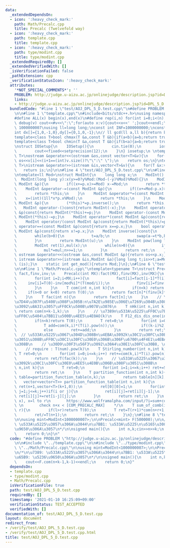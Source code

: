 ```yaml
---
data:
  _extendedDependsOn:
  - icon: ':heavy_check_mark:'
    path: Math/Precalc.cpp
    title: Precalc (Twelvefold way)
  - icon: ':heavy_check_mark:'
    path: template.cpp
    title: template.cpp
  - icon: ':heavy_check_mark:'
    path: type/modint.cpp
    title: type/modint.cpp
  _extendedRequiredBy: []
  _extendedVerifiedWith: []
  _isVerificationFailed: false
  _pathExtension: cpp
  _verificationStatusIcon: ':heavy_check_mark:'
  attributes:
    '*NOT_SPECIAL_COMMENTS*': ''
    PROBLEM: http://judge.u-aizu.ac.jp/onlinejudge/description.jsp?id=DPL_5_D
    links:
    - http://judge.u-aizu.ac.jp/onlinejudge/description.jsp?id=DPL_5_D
  bundledCode: "#line 1 \"test/AOJ_DPL_5_D.test.cpp\"\n#define PROBLEM \"http://judge.u-aizu.ac.jp/onlinejudge/description.jsp?id=DPL_5_D\"\
    \n\n#line 1 \"template.cpp\"\n#include<bits/stdc++.h>\nusing namespace std;\n\
    #define ALL(x) begin(x),end(x)\n#define rep(i,n) for(int i=0;i<(n);i++)\n#define\
    \ debug(v) cout<<#v<<\":\";for(auto x:v){cout<<x<<' ';}cout<<endl;\n#define mod\
    \ 1000000007\nusing ll=long long;\nconst int INF=1000000000;\nconst ll LINF=1001002003004005006ll;\n\
    int dx[]={1,0,-1,0},dy[]={0,1,0,-1};\n// ll gcd(ll a,ll b){return b?gcd(b,a%b):a;}\n\
    template<class T>bool chmax(T &a,const T &b){if(a<b){a=b;return true;}return false;}\n\
    template<class T>bool chmin(T &a,const T &b){if(b<a){a=b;return true;}return false;}\n\
    \nstruct IOSetup{\n    IOSetup(){\n        cin.tie(0);\n        ios::sync_with_stdio(0);\n\
    \        cout<<fixed<<setprecision(12);\n    }\n} iosetup;\n \ntemplate<typename\
    \ T>\nostream &operator<<(ostream &os,const vector<T>&v){\n    for(int i=0;i<(int)v.size();i++)\
    \ os<<v[i]<<(i+1==(int)v.size()?\"\":\" \");\n    return os;\n}\ntemplate<typename\
    \ T>\nistream &operator>>(istream &is,vector<T>&v){\n    for(T &x:v)is>>x;\n \
    \   return is;\n}\n\n#line 4 \"test/AOJ_DPL_5_D.test.cpp\"\n\n#line 1 \"type/modint.cpp\"\
    \ntemplate<ll Mod>\nstruct ModInt{\n    long long x;\n    ModInt():x(0){}\n  \
    \  ModInt(long long y):x(y>=0?y%Mod:(Mod-(-y)%Mod)%Mod){}\n    ModInt &operator+=(const\
    \ ModInt &p){\n        if((x+=p.x)>=Mod) x-=Mod;\n        return *this;\n    }\n\
    \    ModInt &operator-=(const ModInt &p){\n        if((x+=Mod-p.x)>=Mod)x-=Mod;\n\
    \        return *this;\n    }\n    ModInt &operator*=(const ModInt &p){\n    \
    \    x=(int)(1ll*x*p.x%Mod);\n        return *this;\n    }\n    ModInt &operator/=(const\
    \ ModInt &p){\n        (*this)*=p.inverse();\n        return *this;\n    }\n \
    \   ModInt operator-()const{return ModInt(-x);}\n    ModInt operator+(const ModInt\
    \ &p)const{return ModInt(*this)+=p;}\n    ModInt operator-(const ModInt &p)const{return\
    \ ModInt(*this)-=p;}\n    ModInt operator*(const ModInt &p)const{return ModInt(*this)*=p;}\n\
    \    ModInt operator/(const ModInt &p)const{return ModInt(*this)/=p;}\n    bool\
    \ operator==(const ModInt &p)const{return x==p.x;}\n    bool operator!=(const\
    \ ModInt &p)const{return x!=p.x;}\n    ModInt inverse()const{\n        int a=x,b=Mod,u=1,v=0,t;\n\
    \        while(b>0){\n            t=a/b;\n            swap(a-=t*b,b);swap(u-=t*v,v);\n\
    \        }\n        return ModInt(u);\n    }\n    ModInt pow(long long n)const{\n\
    \        ModInt ret(1),mul(x);\n        while(n>0){\n            if(n&1) ret*=mul;\n\
    \            mul*=mul;n>>=1;\n        }\n        return ret;\n    }\n    friend\
    \ ostream &operator<<(ostream &os,const ModInt &p){return os<<p.x;}\n    friend\
    \ istream &operator>>(istream &is,ModInt &a){long long t;is>>t;a=ModInt<Mod>(t);return\
    \ (is);}\n    static int get_mod(){return Mod;}\n};\n#line 6 \"test/AOJ_DPL_5_D.test.cpp\"\
    \n\n#line 1 \"Math/Precalc.cpp\"\ntemplate<typename T>\nstruct Precalc{\n    vector<T>\
    \ fact,finv,inv;\n    Precalc(int MX):fact(MX),finv(MX),inv(MX){\n        fact[0]=T(1),fact[1]=T(1),finv[0]=T(1),finv[1]=T(1),inv[1]=T(1);\n\
    \        for(int i=2;i<MX;i++){\n            fact[i]=fact[i-1]*T(i);\n       \
    \     inv[i]=T(0)-inv[mod%i]*(T(mod/i));\n            finv[i]=finv[i-1]*inv[i];\n\
    \        }\n    }\n    T com(int n,int k){\n        if(n<k) return T(0);\n   \
    \     if(n<0 or k<0) return T(0);\n        return fact[n]*(finv[k]*finv[n-k]);\n\
    \    }\n    T fac(int n){\n        return fact[n];\n    }\n    // \u91CD\u8907\
    \u7D44\u307F\u5408\u308F\u305B:n\u7A2E\u985E\u306E\u7269\u304B\u3089\u91CD\u8907\
    \u3092\u8A31\u3057\uFF0Ck\u500B\u9078\u3076\n    T nHk(int n,int k){\n       \
    \ return com(n+k-1,k);\n    }\n    // \u7389n\u533A\u5225\uFF0C\u7BB1k\u533A\u5225\
    \uFF0C\u5404\u7BB11\u500B\u4EE5\u4E0AO(k)\n    T F12_dis_dis_one(int n,int k){\n\
    \        if(n<k)return T(0);\n        T ret=0;\n        for(int i=0;i<=k;i++){\n\
    \            T add=com(k,i)*(T(i).pow(n));\n            if((k-i)%2) ret-=add;\n\
    \            else        ret+=add;\n        }\n        return ret;\n    }\n  \
    \  // \u533A\u5225\u3067\u304D\u308Bn\u4EBA\u3092k\u30C1\u30FC\u30E0\u306B\u308F\
    \u3051\u308B\uFF0C\u30C1\u30FC\u30E0\u306B\u306F\u6700\u4F4E1\u4EBA\u5C5E\u3059\
    \u308B\n    // \u30D9\u30F3\u56F3\u3092\u30A4\u30E1\u30FC\u30B8, \u5305\u9664\n\
    \    // require : T(num).pow(k)\n    T Stirling_number(int n,int k){\n       \
    \ T ret=0;\n        for(int i=0;i<=k;i++) ret+=com(k,i)*T(i).pow(n)*((k-i)%2?(-1):1);\n\
    \        return ret/T(fac(k));\n    }\n    // \u533A\u5225\u3067\u304D\u308Bn\u4EBA\
    \u3092k\u30C1\u30FC\u30E0\u4EE5\u4E0B\u306B\u308F\u3051\u308B\n    T Bell_number(int\
    \ n,int k){\n        T ret=0;\n        for(int i=1;i<=k;i++) ret+=Stirling_number(n,i);\n\
    \        return ret;\n    }\n    T partition_function(int n,int k){\n        auto\
    \ table=partition_function_table(n,k);\n        return table[n][k];\n    }\n \
    \   vector<vector<T>> partition_function_table(int n,int k){\n        vector<vector<T>>\
    \ ret(n+1,vector<T>(k+1,0));\n        ret[0][0]=1;\n        for(int i=0;i<=n;i++)for(int\
    \ j=1;j<=k;j++)if(i or j){\n            ret[i][j]=ret[i][j-1];\n            if(i-j>=0)\
    \ ret[i][j]+=ret[i-j][j];\n        }\n        return ret;\n    }\n    /* sum combination(n+x,\
    \ x), x=l to r\n       https://www.wolframalpha.com/input/?i=sum+combination%28n%2Bx+%2Cx%29%2C+x%3Dl+to+r&lang=ja\
    \ \n       check n+x < [COM_PRECALC_MAX]    */\n    T sum_of_comb(int n,int l,int\
    \ r){\n        if(l>r)return T(0);\n        T ret=T(r+1)*com(n+r+1,r+1)-T(l)*com(l+n,l);\n\
    \        ret/=T(n+1);\n        return ret;\n    }\n};\n#line 8 \"test/AOJ_DPL_5_D.test.cpp\"\
    \n\nusing mint=ModInt<1000000007>;\n\nPrecalc<mint> F(500000);\n\n/*\n\u7389:\
    \ \u533A\u5225\u3057\u306A\u3044\n\u7BB1: \u533A\u5225\n\u5165\u308C\u65B9: \u5236\
    \u9650\u306A\u3057\n*/\n\nsigned main(){\n    int n,k;cin>>n>>k;\n    cout<<F.com(n+k-1,k-1)<<endl;\n\
    \    return 0;\n}\n"
  code: "#define PROBLEM \"http://judge.u-aizu.ac.jp/onlinejudge/description.jsp?id=DPL_5_D\"\
    \n\n#include \"../template.cpp\"\n\n#include \"../type/modint.cpp\"\n\n#include\
    \ \"../Math/Precalc.cpp\"\n\nusing mint=ModInt<1000000007>;\n\nPrecalc<mint> F(500000);\n\
    \n/*\n\u7389: \u533A\u5225\u3057\u306A\u3044\n\u7BB1: \u533A\u5225\n\u5165\u308C\
    \u65B9: \u5236\u9650\u306A\u3057\n*/\n\nsigned main(){\n    int n,k;cin>>n>>k;\n\
    \    cout<<F.com(n+k-1,k-1)<<endl;\n    return 0;\n}"
  dependsOn:
  - template.cpp
  - type/modint.cpp
  - Math/Precalc.cpp
  isVerificationFile: true
  path: test/AOJ_DPL_5_D.test.cpp
  requiredBy: []
  timestamp: '2021-01-10 16:25:09+09:00'
  verificationStatus: TEST_ACCEPTED
  verifiedWith: []
documentation_of: test/AOJ_DPL_5_D.test.cpp
layout: document
redirect_from:
- /verify/test/AOJ_DPL_5_D.test.cpp
- /verify/test/AOJ_DPL_5_D.test.cpp.html
title: test/AOJ_DPL_5_D.test.cpp
---
```

